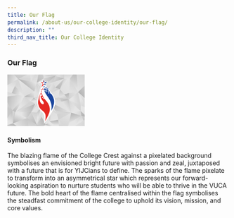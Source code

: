 ```yaml
---
title: Our Flag
permalink: /about-us/our-college-identity/our-flag/
description: ""
third_nav_title: Our College Identity
---
```

### **Our Flag**

<img src="/images/yijcflag.png" style="width:35%">

#### **Symbolism**
The blazing flame of the College Crest against a pixelated background symbolises an envisioned bright future with passion and zeal, juxtaposed with a future that is for YIJCians to define. The sparks of the flame pixelate to transform into an asymmetrical star which represents our forward-looking aspiration to nurture students who will be able to thrive in the VUCA future. The bold heart of the flame centralised within the flag symbolises the steadfast commitment of the college to uphold its vision, mission, and core values.